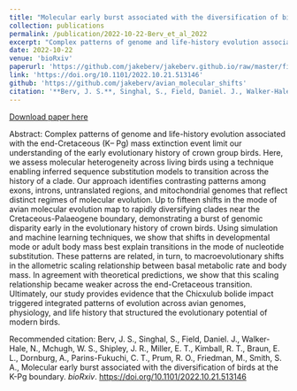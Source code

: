 ```yaml
---
title: "Molecular early burst associated with the diversification of birds at the K-Pg boundary"
collection: publications
permalink: /publication/2022-10-22-Berv_et_al_2022
excerpt: "Complex patterns of genome and life-history evolution associated with the end-Cretaceous (K– Pg) mass extinction event limit our understanding of the early evolutionary history of crown group birds. Here, we assess molecular heterogeneity across living birds using a technique enabling inferred sequence substitution models to transition across the history of a clade."
date: 2022-10-22
venue: 'bioRxiv'
paperurl: 'https://github.com/jakeberv/jakeberv.github.io/raw/master/files/pdf/papers/Berv_et_al_2022.pdf'
link: 'https://doi.org/10.1101/2022.10.21.513146'
github: 'https://github.com/jakeberv/avian_molecular_shifts'
citation: '**Berv, J. S.**, Singhal, S., Field, Daniel. J., Walker-Hale, N.^, Mchugh, W. S.^, Shipley, J. R., Miller, E. T., Kimball, R. T., Braun, E. L., Dornburg, A., Parins-Fukuchi, C. T., Prum, R. O., Friedman, M., Smith, S. A., Molecular early burst associated with the diversification of birds at the K-Pg boundary. <i>bioRxiv</i>.'
---
```

[Download paper here](https://github.com/jakeberv/jakeberv.github.io/raw/master/files/pdf/papers/Berv_et_al_2022.pdf)

Abstract: Complex patterns of genome and life-history evolution associated with the end-Cretaceous (K– Pg) mass extinction event limit our understanding of the early evolutionary history of crown group birds. Here, we assess molecular heterogeneity across living birds using a technique enabling inferred sequence substitution models to transition across the history of a clade. Our approach identifies contrasting patterns among exons, introns, untranslated regions, and mitochondrial genomes that reflect distinct regimes of molecular evolution. Up to fifteen shifts in the mode of avian molecular evolution map to rapidly diversifying clades near the Cretaceous-Palaeogene boundary, demonstrating a burst of genomic disparity early in the evolutionary history of crown birds. Using simulation and machine learning techniques, we show that shifts in developmental mode or adult body mass best explain transitions in the mode of nucleotide substitution. These patterns are related, in turn, to macroevolutionary shifts in the allometric scaling relationship between basal metabolic rate and body mass. In agreement with theoretical predictions, we show that this scaling relationship became weaker across the end-Cretaceous transition. Ultimately, our study provides evidence that the Chicxulub bolide impact triggered integrated patterns of evolution across avian genomes, physiology, and life history that structured the evolutionary potential of modern birds.

Recommended citation: Berv, J. S., Singhal, S., Field, Daniel. J., Walker-Hale, N., Mchugh, W. S., Shipley, J. R., Miller, E. T., Kimball, R. T., Braun, E. L., Dornburg, A., Parins-Fukuchi, C. T., Prum, R. O., Friedman, M., Smith, S. A., Molecular early burst associated with the diversification of birds at the K-Pg boundary. <i>bioRxiv</i>. https://doi.org/10.1101/2022.10.21.513146